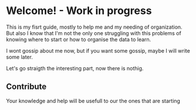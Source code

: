 # Welcome! - Work in progress

This is my fisrt guide, mostly to help me and my needing of organization. But also I know that I'm not the only one struggling with this problems of knowing where to start or how to organise the data to learn. 

I wont gossip about me now, but if you want some gossip, maybe I will write some later.

Let's go straigth the interesting part, now there is nothig. 

## Contribute

Your knowledge and help will be usefull to our the ones that are starting